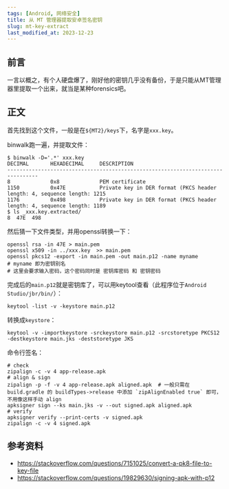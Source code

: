 ```yaml
---
tags: [Android, 网络安全]
title: 从 MT 管理器提取安卓签名密钥
slug: mt-key-extract
last_modified_at: 2023-12-23
---
```


## 前言

一言以概之，有个人硬盘爆了，刚好他的密钥几乎没有备份，于是只能从MT管理器里提取一个出来，就当是某种forensics吧。

## 正文

首先找到这个文件，一般是在`${MT2}/keys`下，名字是`xxx.key`。

binwalk跑一遍，并提取文件：

```console
$ binwalk -D='.*' xxx.key
DECIMAL       HEXADECIMAL     DESCRIPTION
--------------------------------------------------------------------------------
8             0x8             PEM certificate
1150          0x47E           Private key in DER format (PKCS header length: 4, sequence length: 1215
1176          0x498           Private key in DER format (PKCS header length: 4, sequence length: 1189
$ ls _xxx.key.extracted/
8  47E  498
```

然后猜一下文件类型，并用openssl转换一下：

```shell
openssl rsa -in 47E > main.pem
openssl x509 -in ../xxx.key  >> main.pem
openssl pkcs12 -export -in main.pem -out main.p12 -name myname
# myname 即为密钥别名
# 这里会要求输入密码，这个密码同时是 密钥库密码 和 密钥密码
```

完成后的`main.p12`就是密钥库了，可以用keytool查看（此程序位于`Android Studio/jbr/bin/`）：

```shell
keytool -list -v -keystore main.p12
```

转换成`keystore`：

```shell
keytool -v -importkeystore -srckeystore main.p12 -srcstoretype PKCS12 -destkeystore main.jks -deststoretype JKS
```

命令行签名：

```shell
# check
zipalign -c -v 4 app-release.apk
# align & sign
zipalign -p -f -v 4 app-release.apk aligned.apk  # 一般只需在 build.gradle 的 buildTypes->release 中添加 `zipAlignEnabled true` 即可，不用像这样手动 align
apksigner sign --ks main.jks -v --out signed.apk aligned.apk
# verify
apksigner verify --print-certs -v signed.apk
zipalign -c -v 4 signed.apk
```

## 参考资料

- <https://stackoverflow.com/questions/7151025/convert-a-pk8-file-to-key-file>
- <https://stackoverflow.com/questions/19829630/signing-apk-with-p12>
